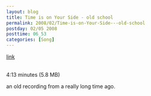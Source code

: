 ```yaml
---
layout: blog
title: Time is on Your Side - old school
permalink: 2008/02/Time-is-on-Your-Side---old-school
postday: 02/05 2008
posttime: 06_53
categories: [Song]
---
```


<a href="http://kristeraxel.com/media/vault/time_on_your_side.mp3">link</a>

<br />4:13 minutes (5.8 MB)<p>an old recording from a really long time ago.</p>
